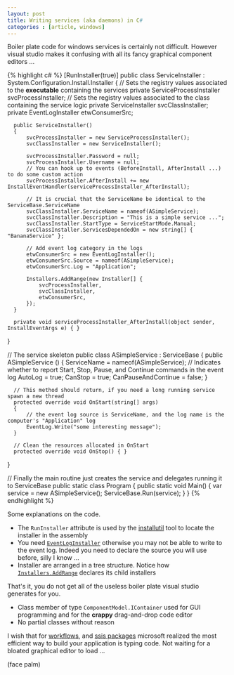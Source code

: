 ```yaml
---
layout: post
title: Writing services (aka daemons) in C#
categories : [article, windows]
---
```


Boiler plate code for windows services is certainly not difficult. 
However visual studio makes it confusing with all its fancy graphical component editors ...

{% highlight c# %}
  [RunInstaller(true)]
  public class ServiceInstaller : System.Configuration.Install.Installer
  {
      // Sets the registry values associated to the **executable** containing the services
      private ServiceProcessInstaller svcProcessInstaller;
      // Sets the registry values associated to the class containing the service logic
      private ServiceInstaller svcClassInstaller;
      private EventLogInstaller etwConsumerSrc;

      public ServiceInstaller()
      {
          svcProcessInstaller = new ServiceProcessInstaller();
          svcClassInstaller = new ServiceInstaller();

          svcProcessInstaller.Password = null;
          svcProcessInstaller.Username = null;
          // You can hook up to events (BeforeInstall, AfterInstall ...) to do some custom action
          svcProcessInstaller.AfterInstall += new InstallEventHandler(serviceProcessInstaller_AfterInstall);

          // It is crucial that the ServiceName be identical to the ServiceBase.ServiceName
          svcClassInstaller.ServiceName = nameof(ASimpleService);
          svcClassInstaller.Description = "This is a simple service ...";
          svcClassInstaller.StartType = ServiceStartMode.Manual;
          svcClassInstaller.ServicesDependedOn = new string[] { "BananaService" };

          // Add event log category in the logs
          etwConsumerSrc = new EventLogInstaller();
          etwConsumerSrc.Source = nameof(ASimpleService);
          etwConsumerSrc.Log = "Application";

          Installers.AddRange(new Installer[] {
              svcProcessInstaller,
              svcClassInstaller,
              etwConsumerSrc,
          });
      }

      private void serviceProcessInstaller_AfterInstall(object sender, InstallEventArgs e) { }
  }

  // The service skeleton
  public class ASimpleService : ServiceBase
  {
      public ASimpleService () 
      {
          ServiceName = nameof(ASimpleService);
          // Indicates whether to report Start, Stop, Pause, and Continue commands in the event log
          AutoLog = true;
          CanStop = true;
          CanPauseAndContinue = false;
      }

      // This method should return, if you need a long running service spawn a new thread
      protected override void OnStart(string[] args) 
      { 
          // the event log source is ServiceName, and the log name is the computer's "Application" log
          EventLog.Write("some interesting message");
      }

      // Clean the resources allocated in OnStart
      protected override void OnStop() { }
  }

  // Finally the main routine just creates the service and delegates running it to ServiceBase
  public static class Program 
  {
      public static void Main()
      {
          var service = new ASimpleService();
          ServiceBase.Run(service);
      }
  }
{% endhighlight %}


Some explanations on the code.

* The `RunInstaller` attribute is used by the [installutil][2] tool to locate the installer in the assembly
* You need [`EventLogInstaller`][3] otherwise you may not be able to write to the event log. Indeed you need to declare the source you will use before, silly I know ...
* Installer are arranged in a tree structure. Notice how [`Installers.AddRange`][4] declares its child installers

That's it, you do not get all of the useless boiler plate visual studio generates for you.

* Class member of type `ComponentModel.IContainer` used for GUI programming and for the **crappy** drag-and-drop code editor
* No partial classes without reason

I wish that for [workflows][0], and [ssis packages][1] microsoft realized the most efficient way to build your application is typing code.
Not waiting for a bloated graphical editor to load ...

(face palm)

[0]: https://msdn.microsoft.com/en-us/library/dd489441(v=vs.110).aspx
[1]: https://msdn.microsoft.com/en-us/library/ms141134.aspx
[2]: https://msdn.microsoft.com/en-us/library/50614e95(v=vs.110).aspx
[3]: https://msdn.microsoft.com/en-us/library/system.diagnostics.eventloginstaller(v=vs.110).aspx
[4]: https://msdn.microsoft.com/en-us/library/system.configuration.install.installer(v=vs.110).aspx#Remarks

